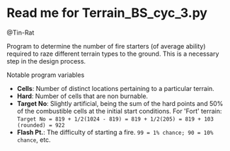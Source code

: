 # Read me for Terrain_BS_cyc_3.py 
@Tin-Rat


Program to determine the number of fire starters (of average ability) required to raze different terrain types to the ground. This is a necessary step in the design process.

Notable program variables
- **Cells**: Number of distinct locations pertaining to a particular terrain.
- **Hard**: Number of cells that are non burnable.
- **Target No**: Slightly artificial, being the sum of the hard points and 50% of the combustible cells at the initial start conditions.
For 'Fort' terrain:
`Target No = 819 + 1/2(1024 - 819) = 819 + 1/2(205) = 819 + 103 (rounded) = 922`
- **Flash Pt.**: The difficulty of starting a fire.
`99 = 1% chance; 90 = 10% chance`, etc.
